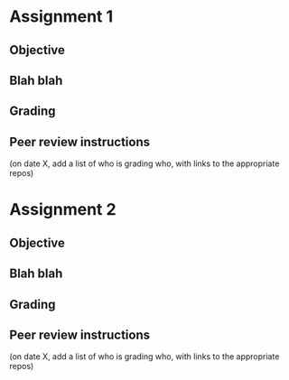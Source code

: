 # Assignment 1

## Objective

## Blah blah

## Grading

## Peer review instructions

(on date X, add a list of who is grading who, with links to the appropriate repos) 

# Assignment 2

## Objective

## Blah blah

## Grading

## Peer review instructions

(on date X, add a list of who is grading who, with links to the appropriate repos) 

